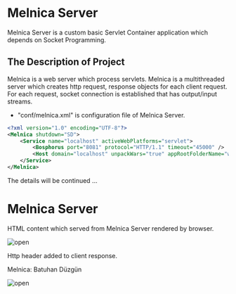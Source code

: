 # Melnica Server
Melnica Server is a custom basic Servlet Container application which depends on Socket Programming.

## The Description of Project
Melnica is a web server which process servlets. Melnica is a multithreaded server which creates http request, response objects for each client request. 
For each request, socket connection is established that has output/input streams.

- "conf/melnica.xml" is configuration file of Melnica Server.

```xml
<?xml version="1.0" encoding="UTF-8"?>
<Melnica shutdown="SD">
	<Service name="localhost" activeWebPlatforms="servlet">
		<Bosphorus port="8081" protocol="HTTP/1.1" timeout="45000" />
		<Host domain="localhost" unpackWars="true" appRootFolderName="webapps" />
	</Service>
</Melnica>
```

The details will be continued ...


# Melnica Server

HTML content which served from Melnica Server rendered by browser.

![open](https://user-images.githubusercontent.com/2838457/117578458-1921fa80-b0f7-11eb-99ee-b98ad8f6379e.png)


Http header added to client response.

Melnica: Batuhan Düzgün

![open](https://user-images.githubusercontent.com/2838457/117578463-20490880-b0f7-11eb-94ed-a15e2bd24933.png)

